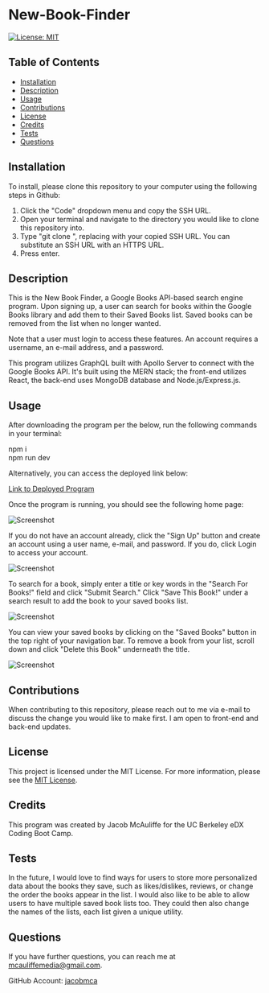 # New-Book-Finder
[![License: MIT](https://img.shields.io/badge/License-MIT-yellow.svg)](https://opensource.org/licenses/MIT)
## Table of Contents
* [Installation](#installation)
* [Description](#description)
* [Usage](#usage)
* [Contributions](#contributions)
* [License](#license)
* [Credits](#credits)
* [Tests](#tests)
* [Questions](#questions)

## Installation
To install, please clone this repository to your computer using the following steps in Github:

1. Click the "Code" dropdown menu and copy the SSH URL.
2. Open your terminal and navigate to the directory you would like to clone this repository into.
3. Type "git clone <paste SSH URL>", replacing <paste SSH URL> with your copied SSH URL. You can substitute an SSH URL with an HTTPS URL.
4. Press enter.

## Description

This is the New Book Finder, a Google Books API-based search engine program. Upon signing up, a user can search for books within the Google Books library and add them to their Saved Books list. Saved books can be removed from the list when no longer wanted.

Note that a user must login to access these features. An account requires a username, an e-mail address, and a password.

This program utilizes GraphQL built with Apollo Server to connect with the Google Books API. It's built using the MERN stack; the front-end utilizes React, the back-end uses MongoDB database and Node.js/Express.js.

## Usage

After downloading the program per the below, run the following commands in your terminal:

npm i<br/>
npm run dev

Alternatively, you can access the deployed link below:

[Link to Deployed Program](https://new-book-finder-2.onrender.com/)

Once the program is running, you should see the following home page:

![Screenshot](client/public/screenshot1.png)

If you do not have an account already, click the "Sign Up" button and create an account using a user name, e-mail, and password. If you do, click Login to access your account.

![Screenshot](client/public/screenshot2.png)

To search for a book, simply enter a title or key words in the "Search For Books!" field and click "Submit Search." Click "Save This Book!" under a search result to add the book to your saved books list.

![Screenshot](client/public/screenshot3.png)

You can view your saved books by clicking on the "Saved Books" button in the top right of your navigation bar. To remove a book from your list, scroll down and click "Delete this Book" underneath the title.

![Screenshot](client/public/screenshot4.png)

## Contributions
When contributing to this repository, please reach out to me via e-mail to discuss the change you would like to make first. I am open to front-end and back-end updates.

## License
This project is licensed under the MIT License. For more information, please see the [MIT License](https://opensource.org/licenses/MIT).

## Credits
This program was created by Jacob McAuliffe for the UC Berkeley eDX Coding Boot Camp.

## Tests
In the future, I would love to find ways for users to store more personalized data about the books they save, such as likes/dislikes, reviews, or change the order the books appear in the list. I would also like to be able to allow users to have multiple saved book lists too. They could then also change the names of the lists, each list given a unique utility.

## Questions
If you have further questions, you can reach me at [mcauliffemedia@gmail.com](mailto:mcauliffemedia@gmail.com).

GitHub Account: [jacobmca](https://github.com/jacobmca)